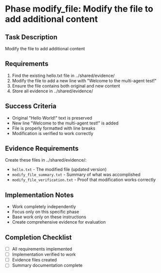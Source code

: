 # Phase modify_file: Modify the file to add additional content

## Task Description
Modify the file to add additional content

## Requirements
1. Find the existing hello.txt file in ../shared/evidence/
2. Modify the file to add a new line with "Welcome to the multi-agent test!"
3. Ensure the file contains both original and new content
4. Store all evidence in ../shared/evidence/

## Success Criteria
- Original "Hello World!" text is preserved
- New line "Welcome to the multi-agent test!" is added
- File is properly formatted with line breaks
- Modification is verified to work correctly

## Evidence Requirements
Create these files in ../shared/evidence/:
- `hello.txt` - The modified file (updated version)
- `modify_file_summary.txt` - Summary of what was accomplished
- `modify_file_verification.txt` - Proof that modification works correctly

## Implementation Notes
- Work completely independently
- Focus only on this specific phase
- Base work only on these instructions
- Create comprehensive evidence for evaluation

## Completion Checklist
- [ ] All requirements implemented
- [ ] Implementation verified to work
- [ ] Evidence files created
- [ ] Summary documentation complete
